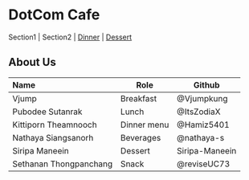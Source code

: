 # DotCom Cafe

Section1 | Section2 | [Dinner](Menu.md#Dinner) | [Dessert](Menu.md#dessert)

## About Us
 
| Name  | Role      | Github     |
| :---- | --------- | ---------- |
| Vjump | Breakfast | @Vjumpkung |
| Pubodee Sutanrak | Lunch | @ItsZodiaX |
| Kittiporn Theamnooch  | Dinner menu | @Hamiz5401 |
| Nathaya Siangsanorh | Beverages | @nathaya-s |
| Siripa Maneein | Dessert | Siripa-Maneein |
| Sethanan Thongpanchang | Snack | @reviseUC73 |
